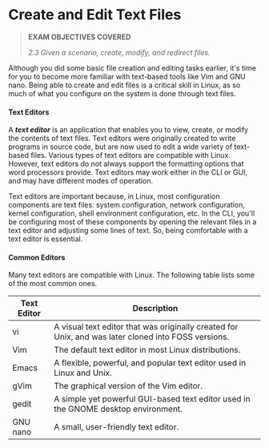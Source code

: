 # Create and Edit Text Files

> **EXAM OBJECTIVES COVERED**
> 
> _2.3 Given a scenario, create, modify, and redirect files._

Although you did some basic file creation and editing tasks earlier, it's time for you to become more familiar with text-based tools like Vim and GNU nano. Being able to create and edit files is a critical skill in Linux, as so much of what you configure on the system is done through text files.

#### Text Editors

A **_text editor_** is an application that enables you to view, create, or modify the contents of text files. Text editors were originally created to write programs in source code, but are now used to edit a wide variety of text-based files. Various types of text editors are compatible with Linux. However, text editors do not always support the formatting options that word processors provide. Text editors may work either in the CLI or GUI, and may have different modes of operation.

Text editors are important because, in Linux, most configuration components are text files: system configuration, network configuration, kernel configuration, shell environment configuration, etc. In the CLI, you'll be configuring most of these components by opening the relevant files in a text editor and adjusting some lines of text. So, being comfortable with a text editor is essential.

#### Common Editors

Many text editors are compatible with Linux. The following table lists some of the most common ones.

Text Editor | Description
------ | ------
vi | A visual text editor that was originally created for Unix, and was later cloned into FOSS versions.
Vim | The default text editor in most Linux distributions.
Emacs | A flexible, powerful, and popular text editor used in Linux and Unix.
gVim | The graphical version of the Vim editor.
gedit | A simple yet powerful GUI-based text editor used in the GNOME desktop environment.
GNU nano | A small, user-friendly text editor.